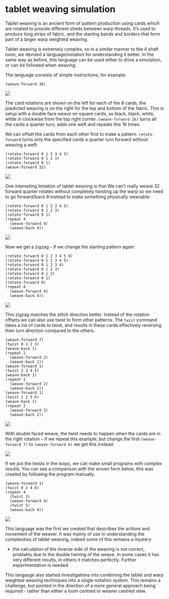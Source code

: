 # tablet weaving simulation

Tablet weaving is an ancient form of pattern production using cards
which are rotated to provide different sheds between warp
threads. It’s used to produce long strips of fabric, and the starting
bands and borders that form part of a larger warp weighted weaving.

Tablet weaving is extremely complex, so in a similar manner to the 4
shaft loom, we devised a language/notation for understanding it
better. In the same way as before, this language can be used either to
drive a simulation, or can be followed when weaving.

The language consists of simple instructions, for example:

    (weave-forward 16)

![](figures/forward16.png)

The card rotations are shown on the left for each of the 8 cards, the
predicted weaving is on the right for the top and bottom of the
fabric. This is setup with a double face weave on square cards, so
black, black, white, white in clockwise from the top right
corner. `(weave-forward 16)` turns all the cards a quarter turn, adds
one weft and repeats this 16 times.

We can offset the cards from each other first to make a
pattern. `rotate-forward` turns only the specified cards a quarter
turn forward without weaving a weft:

    (rotate-forward 0 1 2 3 4 5)
    (rotate-forward 0 1 2 3)
    (rotate-forward 0 1)
    (weave-forward 32)

![](figures/diagonal.png)

One interesting limiation of tablet weaving is that We can’t really
weave 32 forward quarter rotates without completely twisting up the
warp so we need to go forward/back 8 instead to make something
physically weavable:

    (rotate-forward 0 1 2 3 4 5)
    (rotate-forward 0 1 2 3)
    (rotate-forward 0 1)
    (repeat 4
      (weave-forward 4)
      (weave-back 4))

![](figures/zigzag1.png)

Now we get a zigzag – if we change the starting pattern again:

    (rotate-forward 0 1 2 3 4 5 6)
    (rotate-forward 0 1 2 3 4 5) 
    (rotate-forward 0 1 2 3 4)
    (rotate-forward 0 1 2 3)
    (rotate-forward 0 1 2)
    (rotate-forward 0 1)
    (rotate-forward 0)
    (repeat 4
      (weave-forward 4)
      (weave-back 4))

![](figures/zigzag2.png)

This zigzag matches the stitch direction better. Instead of the
rotation offsets we can also use twist to form other patterns. The
`twist` command takes a list of cards to twist, and results in these
cards effectively reversing their turn direction compared to the
others.

    (weave-forward 7)
    (twist 0 1 2 3)
    (weave-back 1)
    (repeat 2
      (weave-forward 2)
      (weave-back 2))
    (weave-forward 1)
    (twist 2 3 4 5)
    (weave-back 1)
    (repeat 2
      (weave-forward 2)
      (weave-back 2))
    (weave-forward 1)
    (twist 1 2 5 6)
    (weave-back 1)
    (repeat 2
      (weave-forward 2)
      (weave-back 2))

![](figures/mip.png)

With double faced weave, the twist needs to happen when the cards are
in the right rotation – if we repeat this example, but change the
first `(weave-forward 7)` to `(weave-forward 6)` we get this instead:

![](figures/miperror.png)

If we put the twists in the loops, we can make small programs with
complex results. You can see a comparison with the woven form below,
this was created by following the program manually.

    (weave-forward 1)
    (twist 0 2 4 6)
    (repeat 4
      (twist 3)
      (weave-forward 4)
      (twist 5)
      (weave-back 4))

![](figures/twistpat-comb.jpg)
   
This language was the first we created that describes the actions and
movement of the weaver. It was mainly of use in understanding the
complexities of tablet weaving, indeed some of this remains a mystery
- the calculation of the inverse side of the weaving is not correct,
problably due to the double twining of the weave. In some cases it has
very different results, in others it matches perfectly. Further
experimentation is needed.

This langauge also started investigations into combining the tablet
and warp weighted weaving techniques into a single notation
system. This remains a challenge, but pointed in the direction of a
more general approach being required - rather than either a loom
centred or weaver centred view.
